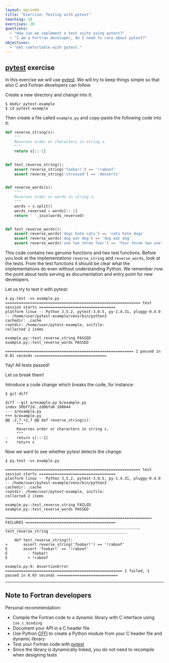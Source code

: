 ```yaml
---
layout: episode
title: "Exercise: Testing with pytest"
teaching: 10
exercises: 20
questions:
  - "How can we implement a test suite using pytest?"
  - "I am a Fortran developer, do I need to care about pytest?"
objectives:
  - "Get comfortable with pytest."
---
```


## [pytest](http://doc.pytest.org) exercise

In this exercise we will use [pytest](http://doc.pytest.org). We will try to
keep things simple so that also C and Fortran developers can follow.

Create a new directory and change into it:

```shell
$ mkdir pytest-example
$ cd pytest-example
```

Then create a file called `example.py` and copy-paste the following code into it:

```python
def reverse_string(s):
    """
    Reverses order or characters in string s.
    """
    return s[::-1]


def test_reverse_string():
    assert reverse_string('foobar!') == '!raboof'
    assert reverse_string('stressed') == 'desserts'


def reverse_words(s):
    """
    Reverses order or words in string s.
    """
    words = s.split()
    words_reversed = words[::-1]
    return ' '.join(words_reversed)


def test_reverse_words():
    assert reverse_words('dogs hate cats') == 'cats hate dogs'
    assert reverse_words('dog eat dog') == 'dog eat dog'
    assert reverse_words('one two three four') == 'four three two one'
```

This code contains two genuine functions and two test functions. Before you
look at the implementations `reverse_string` and `reverse_words`, look at the
tests. From the test functions it should be clear what the implementations do
even without understanding Python. We remember now the point about tests
serving as documentation and entry point for new developers.

Let us try to test it with pytest:

```shell
$ py.test -vv example.py
============================================================ test session starts ==================================
platform linux -- Python 3.5.2, pytest-3.0.5, py-1.4.31, pluggy-0.4.0 -- /home/user/pytest-example/venv/bin/python3
cachedir: .cache
rootdir: /home/user/pytest-example, inifile:
collected 2 items

example.py::test_reverse_string PASSED
example.py::test_reverse_words PASSED

========================================================= 2 passed in 0.01 seconds ================================
```

Yay! All tests passed!

Let us break them!

Introduce a code change which breaks the code, for instance:

```shell
$ git diff

diff --git a/example.py b/example.py
index 50bff2d..2d0bfa6 100644
--- a/example.py
+++ b/example.py
@@ -2,7 +2,7 @@ def reverse_string(s):
     """
     Reverses order or characters in string s.
     """
-    return s[::-1]
+    return s
```

Now we want to see whether pytest detects the change:

```shell
$ py.test -vv example.py

============================================================ test session starts ==================================
platform linux -- Python 3.5.2, pytest-3.0.5, py-1.4.31, pluggy-0.4.0 -- /home/user/pytest-example/venv/bin/python3
cachedir: .cache
rootdir: /home/user/pytest-example, inifile:
collected 2 items

example.py::test_reverse_string FAILED
example.py::test_reverse_words PASSED

================================================================= FAILURES ========================================
____________________________________________________________ test_reverse_string __________________________________

    def test_reverse_string():
>       assert reverse_string('foobar!') == '!raboof'
E       assert 'foobar!' == '!raboof'
E         - foobar!
E         + !raboof

example.py:9: AssertionError
==================================================== 1 failed, 1 passed in 0.03 seconds ===========================
```

---

## Note to Fortran developers

Personal recommendation:
- Compile the Fortran code to a dynamic library with C interface using `iso_c_binding`
- Document your API in a C header file
- Use Python [CFFI](http://cffi.readthedocs.io) to create a Python module from your C header file and dynamic library
- Test your Fortran code with [pytest](http://doc.pytest.org)
- Since the library is dynamically linked, you do not need to recompile when designing tests
